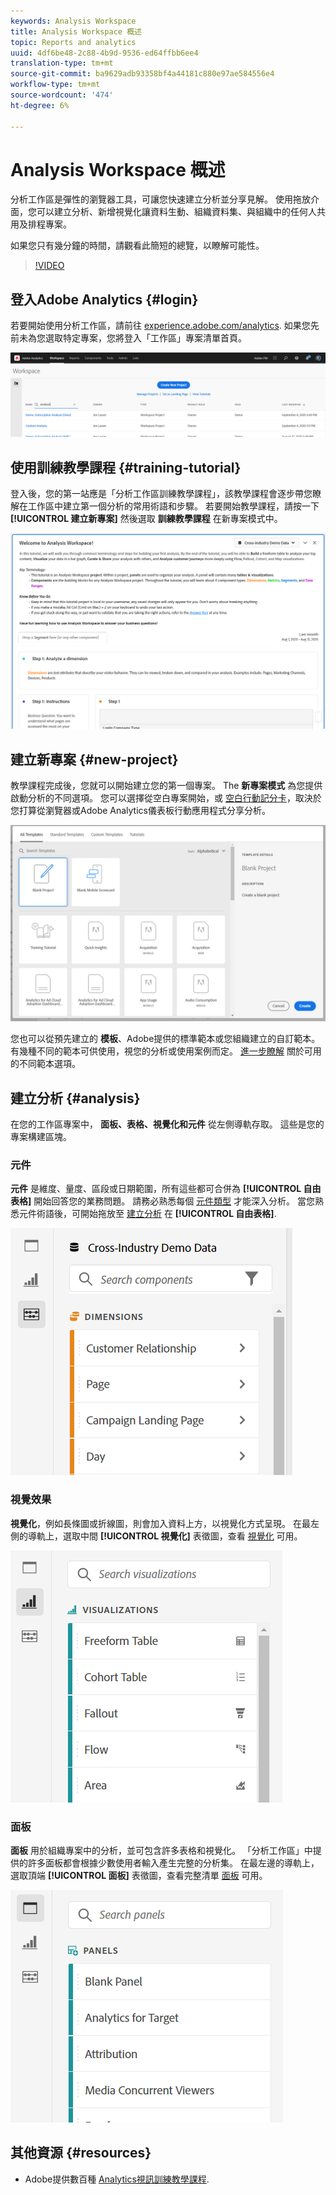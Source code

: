 ```yaml
---
keywords: Analysis Workspace
title: Analysis Workspace 概述
topic: Reports and analytics
uuid: 4df6be48-2c88-4b9d-9536-ed64ffbb6ee4
translation-type: tm+mt
source-git-commit: ba9629adb93358bf4a44181c880e97ae584556e4
workflow-type: tm+mt
source-wordcount: '474'
ht-degree: 6%

---
```



# Analysis Workspace 概述

分析工作區是彈性的瀏覽器工具，可讓您快速建立分析並分享見解。 使用拖放介面，您可以建立分析、新增視覺化讓資料生動、組織資料集、與組織中的任何人共用及排程專案。

如果您只有幾分鐘的時間，請觀看此簡短的總覽，以瞭解可能性。

>[!VIDEO](https://video.tv.adobe.com/v/26266/?quality=12)

## 登入Adobe Analytics {#login}

若要開始使用分析工作區，請前往 [experience.adobe.com/analytics](https://experience.adobe.com/analytics). 如果您先前未為您選取特定專案，您將登入「工作區」專案清單首頁。

![](assets/login-analytics.png)

## 使用訓練教學課程 {#training-tutorial}

登入後，您的第一站應是「分析工作區訓練教學課程」，該教學課程會逐步帶您瞭解在工作區中建立第一個分析的常用術語和步驟。 若要開始教學課程，請按一下 **[!UICONTROL 建立新專案]** 然後選取 **訓練教學課程** 在新專案模式中。

![](assets/training-tutorial.png)

## 建立新專案 {#new-project}

教學課程完成後，您就可以開始建立您的第一個專案。 The **新專案模式** 為您提供啟動分析的不同選項。 您可以選擇從空白專案開始，或 [空白行動記分卡](https://docs.adobe.com/content/help/zh-Hant/analytics/analyze/mobapp/curator.translate.html)，取決於您打算從瀏覽器或Adobe Analytics儀表板行動應用程式分享分析。

![](assets/create-new-project.png)

您也可以從預先建立的 **模板**、Adobe提供的標準範本或您組織建立的自訂範本。 有幾種不同的範本可供使用，視您的分析或使用案例而定。 [進一步瞭解](/help/analysis-workspace/build-workspace-project/starter-projects.md) 關於可用的不同範本選項。

## 建立分析 {#analysis}

在您的工作區專案中， **面板、表格、視覺化和元件** 從左側導軌存取。 這些是您的專案構建區塊。

### 元件

**元件** 是維度、量度、區段或日期範圍，所有這些都可合併為 **[!UICONTROL 自由表格]** 開始回答您的業務問題。 請務必熟悉每個 [元件類型](/help/components/overview.md) 才能深入分析。 當您熟悉元件術語後，可開始拖放至 [建立分析](/help/analysis-workspace/build-workspace-project/freeform-overview.md) 在 **[!UICONTROL 自由表格]**.

![](assets/build-components.png)

### 視覺效果

**視覺化**，例如長條圖或折線圖，則會加入資料上方，以視覺化方式呈現。 在最左側的導軌上，選取中間 **[!UICONTROL 視覺化]** 表徵圖，查看 [視覺化](/help/analysis-workspace/visualizations/freeform-analysis-visualizations.md) 可用。

![](assets/build-visualizations.png)

### 面板

**面板** 用於組織專案中的分析，並可包含許多表格和視覺化。 「分析工作區」中提供的許多面板都會根據少數使用者輸入產生完整的分析集。 在最左邊的導軌上，選取頂端 **[!UICONTROL 面板]** 表徵圖，查看完整清單 [面板](/help/analysis-workspace/c-panels/panels.md) 可用。

![](assets/build-panels.png)

## 其他資源 {#resources}

* Adobe提供數百種 [Analytics視訊訓練教學課程](https://docs.adobe.com/content/help/zh-Hant/analytics-learn/tutorials/overview.html).

